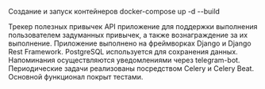 Создание и запуск контейнеров docker-compose up -d --build

Трекер полезных привычек
API приложение для поддержки выполнения пользователем задуманных привычек, а также вознаграждение за их выполнение.
Приложение выполнено на фреймворках Django и Django Rest Framework.
PostgreSQL используется для сохранения данных.
Напоминания осуществляются уведомлениями через telegram-bot.
Периодические задачи реализованы посредством Celery и Celery Beat. 
Основной функционал покрыт тестами.


